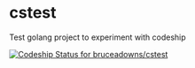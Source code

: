 # cstest
Test golang project to experiment with codeship

[ ![Codeship Status for bruceadowns/cstest](https://codeship.com/projects/78dac530-b961-0133-88e0-76946c995c7e/status?branch=master)](https://codeship.com/projects/135510)
